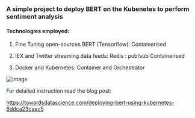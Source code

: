 ### A simple project to deploy BERT on the Kubenetes to perform sentiment analysis 



#### Technologies employed: 


1. Fine Tuning open-sources BERT (Tensorflow): Containerised 

2. IEX and Twitter streaming data feeds: Redis : pub/sub Containerised

3. Docker and Kubernetes:  Container and Orchestrator 

![image](https://user-images.githubusercontent.com/10104388/89708001-458fc700-d96b-11ea-9c6b-ac2c605c0b25.png)

For delailed instruction read the blog post: 

https://towardsdatascience.com/deploying-bert-using-kubernetes-6ddca23caec5
